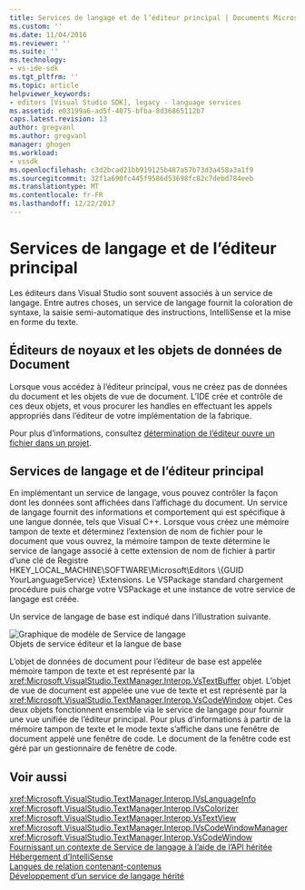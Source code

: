 ```yaml
---
title: Services de langage et de l’éditeur principal | Documents Microsoft
ms.custom: ''
ms.date: 11/04/2016
ms.reviewer: ''
ms.suite: ''
ms.technology:
- vs-ide-sdk
ms.tgt_pltfrm: ''
ms.topic: article
helpviewer_keywords:
- editors [Visual Studio SDK], legacy - language services
ms.assetid: e03199a6-ad5f-4075-bfba-8d36865112b7
caps.latest.revision: 13
author: gregvanl
ms.author: gregvanl
manager: ghogen
ms.workload:
- vssdk
ms.openlocfilehash: c3d2bcad21bb919125b487a57b73d3a458a3a1f9
ms.sourcegitcommit: 32f1a690fc445f9586d53698fc82c7debd784eeb
ms.translationtype: MT
ms.contentlocale: fr-FR
ms.lasthandoff: 12/22/2017
---
```

# <a name="language-services-and-the-core-editor"></a>Services de langage et de l’éditeur principal
Les éditeurs dans Visual Studio sont souvent associés à un service de langage. Entre autres choses, un service de langage fournit la coloration de syntaxe, la saisie semi-automatique des instructions, IntelliSense et la mise en forme du texte.  
  
## <a name="core-editors-and-document-data-objects"></a>Éditeurs de noyaux et les objets de données de Document  
 Lorsque vous accédez à l’éditeur principal, vous ne créez pas de données du document et les objets de vue de document. L’IDE crée et contrôle de ces deux objets, et vous procurer les handles en effectuant les appels appropriés dans l’éditeur de votre implémentation de la fabrique.  
  
 Pour plus d’informations, consultez [détermination de l’éditeur ouvre un fichier dans un projet](../extensibility/internals/determining-which-editor-opens-a-file-in-a-project.md).  
  
## <a name="language-services-and-the-core-editor"></a>Services de langage et de l’éditeur principal  
 En implémentant un service de langage, vous pouvez contrôler la façon dont les données sont affichées dans l’affichage du document. Un service de langage fournit des informations et comportement qui est spécifique à une langue donnée, tels que Visual C++. Lorsque vous créez une mémoire tampon de texte et déterminez l’extension de nom de fichier pour le document que vous ouvrez, la mémoire tampon de texte détermine le service de langage associé à cette extension de nom de fichier à partir d’une clé de Registre HKEY_LOCAL_MACHINE\SOFTWARE\Microsoft\Editors \\{GUID YourLanguageService} \Extensions. Le VSPackage standard chargement procédure puis charge votre VSPackage et une instance de votre service de langage est créée.  
  
 Un service de langage de base est indiqué dans l’illustration suivante.  
  
 ![Graphique de modèle de Service de langage](../extensibility/media/vslanguageservicemodel.gif "vsLanguageServiceModel")  
Objets de service éditeur et la langue de base  
  
 L’objet de données de document pour l’éditeur de base est appelée mémoire tampon de texte et est représenté par la <xref:Microsoft.VisualStudio.TextManager.Interop.VsTextBuffer> objet. L’objet de vue de document est appelée une vue de texte et est représenté par la <xref:Microsoft.VisualStudio.TextManager.Interop.VsCodeWindow> objet. Ces deux objets fonctionnent ensemble via le service de langage pour fournir une vue unifiée de l’éditeur principal. Pour plus d’informations à partir de la mémoire tampon de texte et le mode texte s’affiche dans une fenêtre de document appelé une fenêtre de code. Le document de la fenêtre code est géré par un gestionnaire de fenêtre de code.  
  
## <a name="see-also"></a>Voir aussi  
 <xref:Microsoft.VisualStudio.TextManager.Interop.IVsLanguageInfo>   
 <xref:Microsoft.VisualStudio.TextManager.Interop.IVsColorizer>   
 <xref:Microsoft.VisualStudio.TextManager.Interop.VsTextView>   
 <xref:Microsoft.VisualStudio.TextManager.Interop.IVsCodeWindowManager>   
 <xref:Microsoft.VisualStudio.TextManager.Interop.VsCodeWindow>   
 [Fournissant un contexte de Service de langage à l’aide de l’API héritée](../extensibility/providing-a-language-service-context-by-using-the-legacy-api.md)   
 [Hébergement d’IntelliSense](../extensibility/intellisense-hosting.md)   
 [Langues de relation contenant-contenus](../extensibility/contained-languages.md)   
 [Développement d’un service de langage hérité](../extensibility/internals/developing-a-legacy-language-service.md)